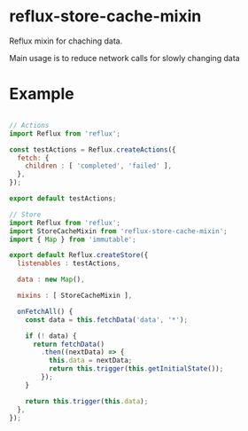# reflux-store-cache-mixin

Reflux mixin for chaching data.

Main usage is to reduce network calls for slowly changing data

# Example

```javascript

// Actions
import Reflux from 'reflux';

const testActions = Reflux.createActions({
  fetch: {
    children : [ 'completed', 'failed' ],
  },
});

export default testActions;

// Store
import Reflux from 'reflux';
import StoreCacheMixin from 'reflux-store-cache-mixin';
import { Map } from 'immutable';

export default Reflux.createStore({
  listenables : testActions,

  data : new Map(),

  mixins : [ StoreCacheMixin ],

  onFetchAll() {
    const data = this.fetchData('data', '*');

    if (! data) {
      return fetchData()
        .then((nextData) => {
          this.data = nextData;
          return this.trigger(this.getInitialState());
        });
    }

    return this.trigger(this.data);
  },
});


```
